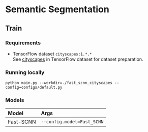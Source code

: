 # Semantic Segmentation

## Train

### Requirements
- TensorFlow dataset `cityscapes:1.*.*`  
  See [cityscapes](https://www.tensorflow.org/datasets/catalog/cityscapes) in TensorFlow dataset for dataset preparation.

### Running locally
```
python main.py --workdir=./fast_scnn_cityscapes --config=configs/default.py
```

### Models

| Model     | Args                       |
| :-------- | :------------------------- |
| Fast-SCNN | `--config.model=Fast_SCNN` |